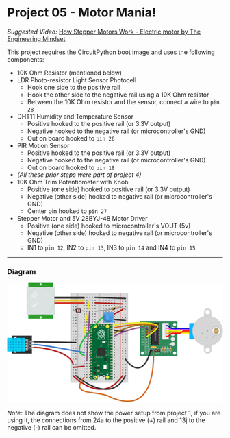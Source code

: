 # Project 05 - Motor Mania!

_Suggested Video:_ [How Stepper Motors Work - Electric motor by The Engineering Mindset](https://www.youtube.com/watch?v=09Mpkjcr0bo)

This project requires the CircuitPython boot image and uses the following components:
- 10K Ohm Resistor (mentioned below)
- LDR Photo-resistor Light Sensor Photocell
    + Hook one side to the positive rail
    + Hook the other side to the negative rail using a 10K Ohm resistor
    + Between the 10K Ohm resistor and the sensor, connect a wire to `pin 28`
- DHT11 Humidity and Temperature Sensor
    + Positive hooked to the positive rail (or 3.3V output)
    + Negative hooked to the negative rail (or microcontroller's GND)
    + Out on board hooked to `pin 26`
- PIR Motion Sensor
    + Positive hooked to the positive rail (or 3.3V output)
    + Negative hooked to the negative rail (or microcontroller's GND)
    + Out on board hooked to `pin 18`
- _(All these prior steps were part of project 4)_
- 10K Ohm Trim Potentiometer with Knob
    + Positive (one side) hooked to positive rail (or 3.3V output)
    + Negative (other side) hooked to negative rail (or microcontroller's GND)
    + Center pin hooked to `pin 27`
- Stepper Motor and 5V 28BYJ-48 Motor Driver
    + Positive (one side) hooked to microcontroller's VOUT (5v)
    + Negative (other side) hooked to negative rail (or microcontroller's GND)
    + IN1 to `pin 12`, IN2 to `pin 13`, IN3 to `pin 14` and IN4 to `pin 15`
---
### Diagram
![Diagram](./diagram.svg)

*Note:* The diagram does not show the power setup from project 1, if you are using it, the connections from 24a to the positive (+) rail and 13j to the negative (-) rail can be omitted.
